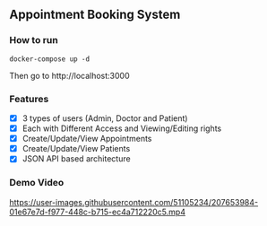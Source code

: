 


## Appointment Booking System

### How to run

```
docker-compose up -d
```

Then go to http://localhost:3000

### Features

- [x] 3 types of users (Admin, Doctor and Patient)
- [x] Each with Different Access and Viewing/Editing rights
- [x] Create/Update/View Appointments
- [x] Create/Update/View Patients
- [x] JSON API based architecture

### Demo Video
https://user-images.githubusercontent.com/51105234/207653984-01e67e7d-f977-448c-b715-ec4a712220c5.mp4
